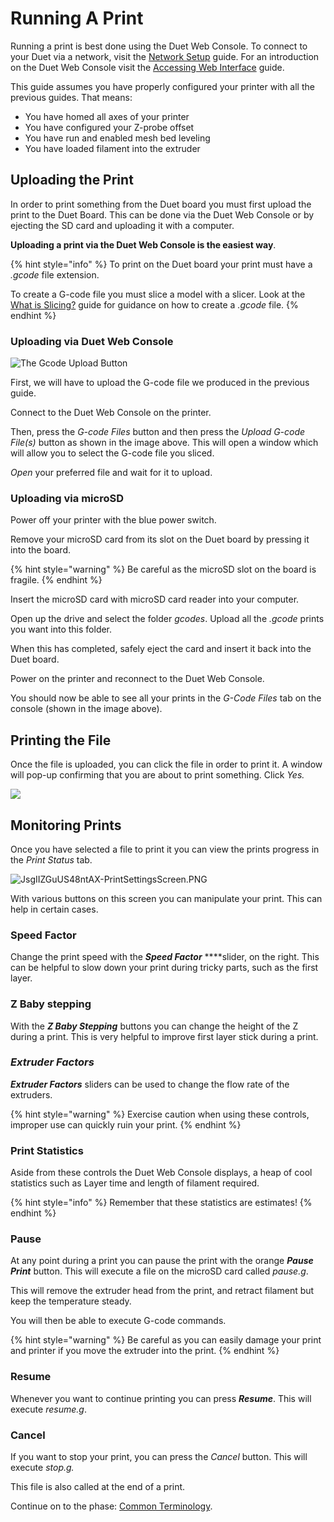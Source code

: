 # Running A Print

Running a print is best done using the Duet Web Console. To connect to your Duet via a network, visit the [Network Setup](../getting-started-1/setup-your-network.md#network-setup) guide. For an introduction on the Duet Web Console visit the [Accessing Web Interface](../getting-started-1/setup-your-network.md#the-web-interface) guide.

This guide assumes you have properly configured your printer with all the previous guides. That means:

* You have homed all axes of your printer
* You have configured your Z-probe offset
* You have run and enabled mesh bed leveling
* You have loaded filament into the extruder

## Uploading the Print

In order to print something from the Duet board you must first upload the print to the Duet Board. This can be done via the Duet Web Console or by ejecting the SD card and uploading it with a computer. 

**Uploading a print via the Duet Web Console is the easiest way**. 

{% hint style="info" %}
To print on the Duet board your print must have a _.gcode_ file extension. 

To create a G-code file you must slice a model with a slicer. Look at the [What is Slicing?](../advanced-setup-guides/what-is-slicing.md) guide for guidance on how to create a _.gcode_ file.
{% endhint %}

### **Uploading via Duet Web Console**

![The Gcode Upload Button](https://blobscdn.gitbook.com/v0/b/gitbook-28427.appspot.com/o/assets%2F-LH1ZPQUJrjMM5Ql5c--%2F-LHJKvRYSgPi9YCoq9TP%2F-LHJMO42BCgUjNoJGmEP%2Fuploadinggcodefiles.png?alt=media&token=41704a18-a635-42fe-942f-46ba13cc223e)

First, we will have to upload the G-code file we produced in the previous guide. 

Connect to the Duet Web Console on the printer. 

Then, press the _G-code Files_ button and then press the _Upload G-code File\(s\)_ button as shown in the image above. This will open a window which will allow you to select the G-code file you sliced. 

_Open_ your preferred file and wait for it to upload.

### **Uploading via microSD**

Power off your printer with the blue power switch.

Remove your microSD card from its slot on the Duet board by pressing it into the board. 

{% hint style="warning" %}
Be careful as the microSD slot on the board is fragile.
{% endhint %}

Insert the microSD card with microSD card reader into your computer.

Open up the drive and select the folder _gcodes_. Upload all the _.gcode_ prints you want into this folder.

When this has completed, safely eject the card and insert it back into the Duet board.

Power on the printer and reconnect to the Duet Web Console. 

You should now be able to see all your prints in the _G-Code Files_ tab on the console \(shown in the image above\).

## Printing the File

Once the file is uploaded, you can click the file in order to print it. A window will pop-up confirming that you are about to print something. Click _Yes._

![](https://blobscdn.gitbook.com/v0/b/gitbook-28427.appspot.com/o/assets%2F-LH1ZPQUJrjMM5Ql5c--%2F-LHJKvRYSgPi9YCoq9TP%2F-LHJOTh2YY8lAkMkWcyu%2Fprintingthegcodefile.png?alt=media&token=9489e4ca-ad7f-4cec-bd54-d8a214adc48c)

## Monitoring Prints

Once you have selected a file to print it you can view the prints progress in the _Print Status_ tab.

![JsgIIZGuUS48ntAX-PrintSettingsScreen.PNG](../.gitbook/assets/jsgiizguus48ntax-printsettingsscreen.PNG)

With various buttons on this screen you can manipulate your print. This can help in certain cases.

### Speed Factor

Change the print speed with the _**Speed Factor**_ ****slider, on the right. This can be helpful to slow down your print during tricky parts, such as the first layer. 

### Z Baby stepping

With the _**Z Baby Stepping**_ buttons you can change the height of the Z during a print. This is very helpful to improve first layer stick during a print. 

### _Extruder Factors_

_**Extruder Factors**_ sliders can be used to change the flow rate of the extruders. 

{% hint style="warning" %}
Exercise caution when using these controls, improper use can quickly ruin your print.
{% endhint %}

### Print Statistics

Aside from these controls the Duet Web Console displays, a heap of cool statistics such as Layer time and length of filament required. 

{% hint style="info" %}
Remember that these statistics are estimates!
{% endhint %}

### Pause

At any point during a print you can pause the print with the orange _**Pause Print**_ button. This will execute a file on the microSD card called _pause.g_. 

This will remove the extruder head from the print, and retract filament but keep the temperature steady. 

You will then be able to execute G-code commands. 

{% hint style="warning" %}
Be careful as you can easily damage your print and printer if you move the extruder into the print. 
{% endhint %}

### Resume

Whenever you want to continue printing you can press _**Resume**_. This will execute _resume.g_. 

### Cancel

If you want to stop your print, you can press the _Cancel_ button. This will execute _stop.g._

This file is also called at the end of a print.



Continue on to the phase: [Common Terminology](common-terminology.md).

